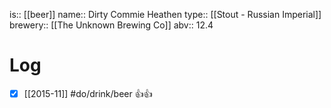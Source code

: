 is:: [[beer]]
name:: Dirty Commie Heathen
type:: [[Stout - Russian Imperial]]
brewery:: [[The Unknown Brewing Co]]
abv:: 12.4

# Log
- [x] [[2015-11]] #do/drink/beer 👍👍
